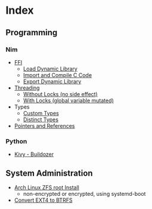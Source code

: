 # Index

## Programming

### Nim
  - [FFI](Programming/Nim/FFI/README.md)
    - [Load Dynamic Library](Programming/Nim/FFI/dynLib.nim)
    - [Import and Compile C Code](Programming/Nim/FFI/importc.nim)
    - [Export Dynamic Library](Programming/Nim/FFI/exportc.nim)
  - [Threading](Programming/Nim/Threading/README.md)
    - [Without Locks (no side effect)](Programming/Nim/Threading/threadingWithoutLock.nim)
    - [With Locks (global variable mutated)](Programming/Nim/Threading/threadingWithLock.nim)
  - Types
    - [Custom Types](Programming/Nim/CustomTypes/customTypes.nim)
    - [Distinct Types](Programming/Nim/DistinctTypes/distinctTypes.nim)
  - [Pointers and References](Programming/Nim/pointersAndReferences.nim)


### Python
  - [Kivy - Buildozer](Programming/Python/Kivy/Buildozer-on-Arch.md)

## System Administration
  - [Arch Linux ZFS root Install](SystemAdministration/Arch-ZFS-Root.md)
    - non-encrypted or encrypted, using systemd-boot
  - [Convert EXT4 to BTRFS](SystemAdministration/Convert-EXT4-to-BTRFS.md)
